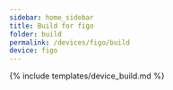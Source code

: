 ```yaml
---
sidebar: home_sidebar
title: Build for figo
folder: build
permalink: /devices/figo/build
device: figo
---
```

{% include templates/device_build.md %}
